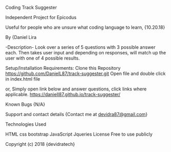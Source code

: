 Coding Track Suggester

Independent Project for Epicodus

Useful for people who are unsure what coding language to learn, {10.20.18}

By {Daniel Lira

-Description- Look over a series of 5 questions with 3 possible answer each. Then takes user input and depending on responses, will match up the user with one of 4 possible results.

Setup/Installation Requirements: Clone this Repository https://github.com/DanielL87/track-suggester.git Open file and double click in index.html file

or, Simply open link below and answer questions, click links where applicable. https://daniell87.github.io/track-suggester/

Known Bugs {N/A}

Support and contact details {Contact me at devidra87@gmail.com}

Technologies Used

HTML
css
bootstrap
JavaScript
Jqueries
License Free to use publicly

Copyright (c) 2018 {devidratech}
